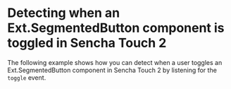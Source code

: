 # Detecting when an Ext.SegmentedButton component is toggled in Sencha Touch 2 #

The following example shows how you can detect when a user toggles an Ext.SegmentedButton component in Sencha Touch 2 by listening for the `toggle` event.
